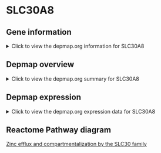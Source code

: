 <h1>SLC30A8</h1>

<h2>Gene information</h2>
<details>
  <summary>Click to view the depmap.org information for SLC30A8</summary>
  <iframe src="https://depmap.org/portal/gene/SLC30A8?tab=about" style="border:none;width:100%;height:800px"></iframe>
</details>

<h2>Depmap overview</h2>
<details>
  <summary>Click to view the depmap.org summary for SLC30A8</summary>
  <iframe src="https://depmap.org/portal/gene/SLC30A8?tab=overview" style="border:none;width:100%;height:800px"></iframe>
</details>

<h2>Depmap expression</h2>
<details>
  <summary>Click to view the depmap.org expression data for SLC30A8</summary>
  <iframe src="https://depmap.org/portal/gene/SLC30A8?tab=characterization" style="border:none;width:100%;height:800px"></iframe>
</details>



<h2>Reactome Pathway diagram</h2>
<a href="https://reactome.org/PathwayBrowser/#/R-HSA-435368" target="_BLANK">Zinc efflux and compartmentalization by the SLC30 family</a>



